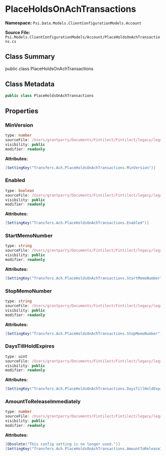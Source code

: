 # PlaceHoldsOnAchTransactions

**Namespace:** `Psi.Data.Models.ClientConfigurationModels.Account`

**Source File:** `Psi.Models.ClientConfigurationModels/Account/PlaceHoldsOnAchTransactions.cs`

## Class Summary

public class PlaceHoldsOnAchTransactions

## Class Metadata

```typescript
public class PlaceHoldsOnAchTransactions
```

## Properties

### MinVersion

```typescript
type: number
sourceFile: /Users/grantparry/Documents/Fintilect/Fintilect/legacy/legacy-apis/Psi.Models.ClientConfigurationModels/Account/PlaceHoldsOnAchTransactions.cs
visibility: public
modifier: readonly
```

**Attributes:**
```csharp
[SettingKey("Transfers.Ach.PlaceHoldsOnAchTransactions.MinVersion")]
```

### Enabled

```typescript
type: boolean
sourceFile: /Users/grantparry/Documents/Fintilect/Fintilect/legacy/legacy-apis/Psi.Models.ClientConfigurationModels/Account/PlaceHoldsOnAchTransactions.cs
visibility: public
modifier: readonly
```

**Attributes:**
```csharp
[SettingKey("Transfers.Ach.PlaceHoldsOnAchTransactions.Enabled")]
```

### StartMemoNumber

```typescript
type: string
sourceFile: /Users/grantparry/Documents/Fintilect/Fintilect/legacy/legacy-apis/Psi.Models.ClientConfigurationModels/Account/PlaceHoldsOnAchTransactions.cs
visibility: public
modifier: readonly
```

**Attributes:**
```csharp
[SettingKey("Transfers.Ach.PlaceHoldsOnAchTransactions.StartMemoNumber")]
```

### StopMemoNumber

```typescript
type: string
sourceFile: /Users/grantparry/Documents/Fintilect/Fintilect/legacy/legacy-apis/Psi.Models.ClientConfigurationModels/Account/PlaceHoldsOnAchTransactions.cs
visibility: public
modifier: readonly
```

**Attributes:**
```csharp
[SettingKey("Transfers.Ach.PlaceHoldsOnAchTransactions.StopMemoNumber")]
```

### DaysTillHoldExpires

```typescript
type: uint
sourceFile: /Users/grantparry/Documents/Fintilect/Fintilect/legacy/legacy-apis/Psi.Models.ClientConfigurationModels/Account/PlaceHoldsOnAchTransactions.cs
visibility: public
modifier: readonly
```

**Attributes:**
```csharp
[SettingKey("Transfers.Ach.PlaceHoldsOnAchTransactions.DaysTillHoldExpires")]
```

### AmountToReleaseImmediately

```typescript
type: number
sourceFile: /Users/grantparry/Documents/Fintilect/Fintilect/legacy/legacy-apis/Psi.Models.ClientConfigurationModels/Account/PlaceHoldsOnAchTransactions.cs
visibility: public
modifier: readonly
```

**Attributes:**
```csharp
[Obsolete("This config setting is no longer used.")]
[SettingKey("Transfers.Ach.PlaceHoldsOnAchTransactions.AmountToReleaseImmediately")]
```

